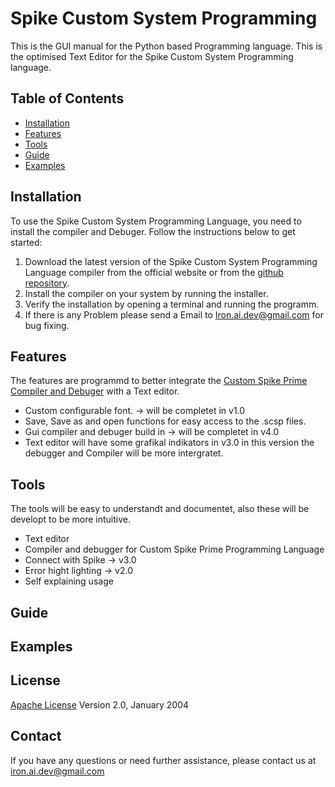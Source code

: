 # Spike Custom System Programming

This is the GUI manual for the Python based Programming language. This is the optimised Text Editor for the Spike Custom System Programming language.

## Table of Contents

- [Installation](#installation)
- [Features](#features)
- [Tools](#tools)
- [Guide](#guide)
- [Examples](#examples)

## Installation

To use the Spike Custom System Programming Language, you need to install the compiler and Debuger. Follow the instructions below to get started:

1. Download the latest version of the Spike Custom System Programming Language compiler from the official website or from the [github repository](https://github.com/Spike-Prime-Pro/Spike-Custom-Text-Editor/releases).
2. Install the compiler on your system by running the installer.
3. Verify the installation by opening a terminal and running the programm.
4. If there is any Problem please send a Email to <Iron.ai.dev@gmail.com> for bug fixing.

## Features

The features are programmd to better integrate the [Custom Spike Prime Compiler and Debuger](https://github.com/Spike-Prime-Pro/Spike-Custom-Programming-Language-and-Compiler) with a Text editor.

- Custom configurable font. -> will be completet in v1.0
- Save, Save as and open functions for easy access to the .scsp files.
- Gui compiler and debuger build in -> will be completet in v4.0
- Text editor will have some grafikal indikators in v3.0 in this version the debugger and Compiler will be more intergratet.

## Tools

The tools will be easy to understandt and documentet, also these will be developt to be more intuitive.

- Text editor
- Compiler and debugger for Custom Spike Prime Programming Language
- Connect with Spike -> v3.0
- Error hight lighting -> v2.0
- Self explaining usage

## Guide

## Examples

## License

[Apache License](http://www.apache.org/licenses/)
Version 2.0, January 2004

## Contact

If you have any questions or need further assistance, please contact us at <iron.ai.dev@gmail.com>
